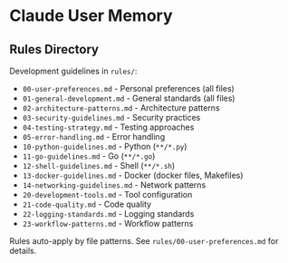 # Claude User Memory

## Rules Directory

Development guidelines in `rules/`:

- `00-user-preferences.md` - Personal preferences (all files)
- `01-general-development.md` - General standards (all files)
- `02-architecture-patterns.md` - Architecture patterns
- `03-security-guidelines.md` - Security practices
- `04-testing-strategy.md` - Testing approaches
- `05-error-handling.md` - Error handling
- `10-python-guidelines.md` - Python (`**/*.py`)
- `11-go-guidelines.md` - Go (`**/*.go`)
- `12-shell-guidelines.md` - Shell (`**/*.sh`)
- `13-docker-guidelines.md` - Docker (docker files, Makefiles)
- `14-networking-guidelines.md` - Network patterns
- `20-development-tools.md` - Tool configuration
- `21-code-quality.md` - Code quality
- `22-logging-standards.md` - Logging standards
- `23-workflow-patterns.md` - Workflow patterns

Rules auto-apply by file patterns. See `rules/00-user-preferences.md` for details.